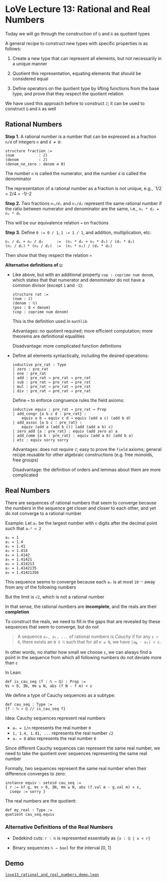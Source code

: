 # LoVe Lecture 13: Rational and Real Numbers

Today we will go through the construction of `ℚ` and `ℝ` as quotient types

A general recipe to construct new types with specific properties is as follows:

1. Create a new type that can represent all elements, but not necessarily in a unique manner

2. Quotient this representation, equating elements that should be considered
  equal

3. Define operators on the quotient type by lifting functions from the base
  type, and prove that they respect the quotient relation

We have used this approach before to construct `ℤ`; it can be used to
construct `ℚ` and `ℝ` as well

## Rational Numbers

**Step 1.** A rational number is a number that can be expressed as a fraction
`n/d` of integers `n` and `d ≠ 0`:

    structure fraction :=
    (num           : ℤ)
    (denom         : ℤ)
    (denom_ne_zero : denom ≠ 0)


The number `n` is called the numerator, and the number `d` is
called the denominator

The representation of a rational number as a fraction
is not unique, e.g., `1/2 = 2/4 = -1/-2

**Step 2.** Two fractions `n₁/d₁` and `n₂/d₂` represent the same rational
number if the ratio between numerator and denominator are the same, i.e., 
`n₁ * d₂ = n₂ * d₁`

This will be our equivalence relation `≈` on fractions

**Step 3.** Define `0 := 0 / 1`, `1 := 1 / 1`, and addition, multiplication, etc:

    n₁ / d₁ + n₂ / d₂      :=  (n₁ * d₂ + n₂ * d₁) / (d₁ * d₂)
    (n₁ / d₁) * (n₂ / d₂)  :=  (n₁ * n₂) / (d₁ * d₂)

Then show that they respect the relation `≈`


**Alternative definitions of `ℚ`:**

* Like above, but with an additional property
`cop : coprime num denom`, which states that that numerator
and denominator do not have a common divisor (except `1` and `-1`):

      structure rat :=
      (num : ℤ)
      (denom : ℕ)
      (pos : 0 < denom)
      (cop : coprime num denom)

    This is the definition used in `mathlib`

    Advantages: no quotient required; more efficient computation; more theorems are definitional equalities

    Disadvantage: more complicated function definitions

* Define all elements syntactically, including the desired operations:

      inductive pre_rat : Type
      | zero : pre_rat
      | one : pre_rat
      | add : pre_rat → pre_rat → pre_rat
      | sub : pre_rat → pre_rat → pre_rat
      | mul : pre_rat → pre_rat → pre_rat
      | div : pre_rat → pre_rat → pre_rat

  Define `≈` to enforce congruence rules the field axioms:

      inductive equiv : pre_rat → pre_rat → Prop
      | add_congr {a b c d : pre_rat} :
          equiv a b → equiv c d → equiv (add a c) (add b d)
      | add_assoc {a b c : pre_rat} :
          equiv (add a (add b c)) (add (add a b) c)
      | zero_add {a : pre_rat} : equiv (add zero a) a
      | add_comm {a b : pre_rat} : equiv (add a b) (add b a)
      | etc : equiv sorry sorry

  Advantages: does not require `ℤ`; easy to prove the `field` axioms; general recipe reusable for other algebraic constructions (e.g. free monoids, free groups)
  
  Disadvantage: the definition of orders and lemmas about them are more complicated


## Real Numbers


There are sequences of rational numbers that seem to converge because the
numbers in the sequence get closer and closer to each other, and yet do not
converge to a rational number

Example: Let `aₙ` be the largest number with `n` digits after the decimal point
such that `aₙ² < 2`

    a₀ = 1
    a₁ = 1.4
    a₂ = 1.41
    a₃ = 1.414
    a₄ = 1.4142
    a₅ = 1.41421
    a₆ = 1.414213
    a₇ = 1.4142135
    a₈ = 1.41421356
  
This sequence
seems to converge because each `aₙ` is at most
`10⁻ⁿ` away from any of the following numbers

But the limit is `√2`, which is not a rational number

In that sense, the rational numbers are **incomplete**, and the reals are their
**completion**

To construct the reals, we need to fill in the gaps that are
revealed by these sequences that seem to converge, but do not


> A sequence `a₀, a₁, ...` of rational numbers is _Cauchy_ if
> for any `ε > 0`, there exists an `N ∈ ℕ`
> such that for all `m ≥ N`, we have
> `|a`<sub>`N`</sub>` - aₘ| < ε`.

In
other words, no matter how small we choose `ε`, we can always find a
point in the sequence from which all following numbers do not deviate more
than `ε`

In Lean:

    def is_cau_seq (f : ℕ → ℚ) : Prop :=
    ∀ε > 0, ∃N, ∀m ≥ N, abs (f N - f m) < ε

We define a type of Cauchy sequences as a subtype:

    def cau_seq : Type :=
    {f : ℕ → ℚ // is_cau_seq f}

Idea: Cauchy sequences represent real numbers

* `aₙ = 1/n` represents the real number `0`
* `1, 1.4, 1.41, ...` represents the real number `√2`
* `aₙ = 0` also represents the real number `0`

Since different Cauchy sequences can represent the same real number, we
need to take the quotient over sequences representing the same real number

Formally, two sequences represent the same real number when their difference
converges to zero:

    instance equiv : setoid cau_seq :=
    { r := λf g, ∀ε > 0, ∃N, ∀m ≥ N, abs (f.val m - g.val m) < ε,
      iseqv := sorry }

The real numbers are the quotient:

    def my_real : Type :=
    quotient cau_seq.equiv


### Alternative Definitions of the Real Numbers

* Dedekind cuts: `r : ℝ` is represented essentially as `{x : ℚ | x < r}`

* Binary sequences `ℕ → bool` for the interval [0, 1]


## Demo

[`love13_rational_and_real_numbers_demo.lean`](../lean/love13_rational_and_real_numbers_demo.lean)
